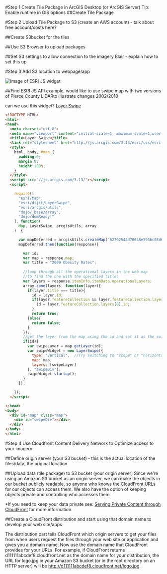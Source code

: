 #Step 1 Create Tile Package in ArcGIS Desktop (or ArcGIS Server)
  Tip: Enable runtime in GIS options
  ##Create Tile Package 

#Step 2 Upload Tile Package to S3 (create an AWS account) - talk about free account/costs here?
  
##Create S3bucket for the tiles
  
##Use S3 Browser to upload packages
  
##Set S3 settings to allow connection to the imagery
    Blair - explain how to set this up
  
  
#Step 3 Add S3 location to webpage/app

![Image of ESRI JS widget](https://www.arcgis.com/sharing/rest/content/items/97027b553de24137909ce93994698062/info/thumbnail/Screen_Shot_2013-09-17_at_9.22.53_AM.png)

##Find ESRI JS API example, would like to use swipe map with two versions of Pierce County LiDARto illustrate changes 2002/2010 

can we use this widget? [Layer Swipe](https://developers.arcgis.com/javascript/jssamples/widget_swipe.html)

```html
<!DOCTYPE HTML>
<html>
<head>
  <meta charset="utf-8">
  <meta name="viewport" content="initial-scale=1, maximum-scale=1,user-scalable=no">
  <title>Layer Swipe</title>
  <link rel="stylesheet" href="http://js.arcgis.com/3.13/esri/css/esri.css">
  <style>
    html, body, #map {
      padding:0;
      margin:0;
      height:100%;
    }
  </style>
  <script src="//js.arcgis.com/3.13/"></script>
  <script>

    require([
      "esri/map", 
      "esri/dijit/LayerSwipe",
      "esri/arcgis/utils",
      "dojo/_base/array",
      "dojo/domReady!"
    ], function(
      Map, LayerSwipe, arcgisUtils, array 
    )  {

      var mapDeferred = arcgisUtils.createMap("62702544d70648e593bc05d65180fd64", "map");
      mapDeferred.then(function(response){

        var id;
        var map = response.map;
        var title = "2009 Obesity Rates";
        
        //loop through all the operational layers in the web map 
        //to find the one with the specified title;
        var layers = response.itemInfo.itemData.operationalLayers;
        array.some(layers, function(layer){
          if(layer.title === title){
            id = layer.id;
            if(layer.featureCollection && layer.featureCollection.layers.length){
              id = layer.featureCollection.layers[0].id;
            }
            return true;  
          }else{
            return false;
          }
        });
        //get the layer from the map using the id and set it as the swipe layer. 
        if(id){
          var swipeLayer = map.getLayer(id);
          var swipeWidget = new LayerSwipe({
            type: "vertical",  //Try switching to "scope" or "horizontal"
            map: map,
            layers: [swipeLayer]
          }, "swipeDiv");
          swipeWidget.startup();
        }
      });

    });
  </script>

</head>
<body>
  <div id="map" class="map">
    <div id="swipeDiv"></div>
  </div>
</body>
</html>
```
  
#Step 4 Use Cloudfront Content Delivery Network to Optimize access to your imagery
  
##Define origin server (your S3 bucket) - this is the actual location of the files/data, the original location
  
##Upload data (tile package) to S3 bucket (your origin server)
  Since we're using an Amazon S3 bucket as an origin server, we can make the objects in our bucket publicly readable, so anyone who knows the CloudFront URLs for our objects can access them. We also have the option of keeping objects private and controlling who accesses them. 

  *If you need to keep your data private see: [Serving Private Content through CloudFront](http://docs.aws.amazon.com/AmazonCloudFront/latest/DeveloperGuide/PrivateContent.html) for more information.
  
##Create a CloudFront distribution and start using that domain name to develop your web site/apps

The distribution part tells CloudFront which origin servers to get your files from when users request the files through your web site or application and gives you a domain name. Now use the domain name that CloudFront provides for your URLs. For example, if CloudFront returns d111111abcdef8.cloudfront.net as the domain name for your distribution, the URL for logo.jpg in your Amazon S3 bucket (or in the root directory on an HTTP server) will be http://d111111abcdef8.cloudfront.net/logo.jpg.

##
  
  
  
  
  
  
  
  
